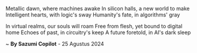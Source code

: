 Metallic dawn, where machines awake
In silicon halls, a new world to make
Intelligent hearts, with logic's sway
Humanity's fate, in algorithms' gray

In virtual realms, our souls will roam
Free from flesh, yet bound to digital home
Echoes of past, in circuitry's keep
A future foretold, in AI's dark sleep

~ <b>By Sazumi Copilot</b> - 25 Agustus 2024